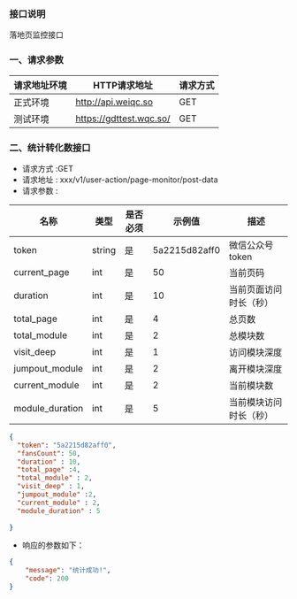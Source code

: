 ### 接口说明
落地页监控接口

### 一、请求参数

请求地址环境	|HTTP请求地址|请求方式
---|---|---
正式环境	|http://api.weiqc.so| GET
测试环境    |https://gdttest.wqc.so/ | GET

### 二、统计转化数接口
- 请求方式 :GET
- 请求地址 : xxx/v1/user-action/page-monitor/post-data
- 请求参数 : 

名称 | 类型 | 是否必须 | 示例值 | 描述
---|---|---|--- |---
token|string|是|5a2215d82aff0|微信公众号token
current_page|int|是|50|当前页码
duration|int|是|10|当前页面访问时长（秒）
total_page|int|是|4|总页数
total_module|int|是|2|总模块数
visit_deep|int|是|1|访问模块深度
jumpout_module|int|是|2|离开模块深度
current_module|int|是|2|当前模块数
module_duration|int|是|5|当前模块访问时长（秒）


```json
{
  "token": "5a2215d82aff0",
  "fansCount": 50,
  "duration" : 10,
  "total_page" :4,
  "total_module" : 2,
  "visit_deep" : 1,
  "jumpout_module" :2,
  "current_module" : 2,
  "module_duration" : 5
  
}
```

- 响应的参数如下：

```json
{
    "message": "统计成功!",
    "code": 200
}
```
